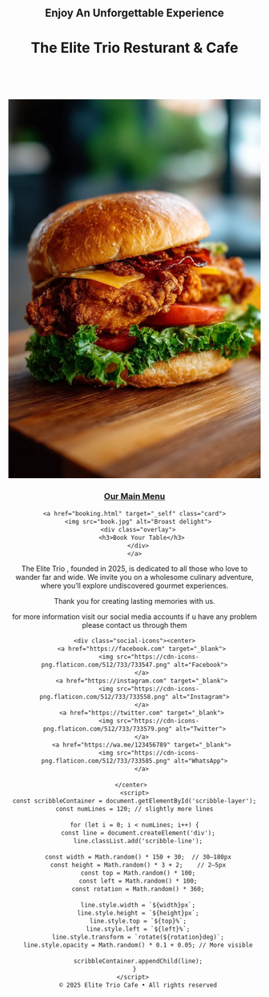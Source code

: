 <html lang="en">
<head>
  <meta charset="UTF-8">
  <title>The Elite Trio Resturant & Cafe</title>
<style>
  header a[href*="github.com"] {
  display: none !important;
}
#forkme_banner {
  display: none !important;
}

* {
  margin: 0;
  padding: 0;
  box-sizing: border-box;
  font-family: 'Segoe UI', sans-serif;
}

body {
  background-color: #0d0d0d;
  color: #fff;
  line-height: 1.6;
  text-align: center;
}

/* Header (Hero Section) */
header {
  padding: 40px 20px;
  background: url('https://images.unsplash.com/photo-1606788075761-5bdf23c1d730?auto=format&fit=crop&w=1350&q=80') 
    no-repeat center center/cover;
  height: 90vh;
  display: flex;
  flex-direction: column;
  justify-content: center;
  align-items: center;
}

header h1 {
  font-size: 3rem;
  letter-spacing: 3px;
  margin: 15px 0;
  font-style: italic;
}

header h2 {
  font-size: 1rem;
  letter-spacing: 2px;
  font-weight: normal;
  font-style: italic;
}

.buttons {
  margin-top: 20px;
}

/* Buttons */
.btn {
  border: 1px solid white;
  padding: 12px 24px;
  margin: 10px;
  background: transparent;
  color: white;
  cursor: pointer;
  transition: all 0.3s ease;
  text-decoration: none;
  font-weight: bold;
  font-style: italic;
}

.btn:hover {
  background: white;
  color: black;
}

    .scribble-layer {
      position: fixed;
      top: 0;
      left: 0;
      width: 100%;
      height: 100%;
      z-index: 0;
      pointer-events: none;
    }

     .scribble-line {
      position: absolute;
      background-color: white;
      border-radius: 10px;
      box-shadow: 0 0 6px 2px white;
      opacity: 0.1; /* More visible */
    }



.cards-container {
  
  display: flex;
  gap: 30px;
  flex-wrap: wrap;
  justify-content: center;
}

.card {
  position: relative;
  width: 300px;
  height: 500px;
  border-radius: 20px;
  overflow: hidden;
  cursor: pointer;
  box-shadow: 0 10px 25px rgba(0,0,0,0.5);
  transition: transform 0.4s ease, box-shadow 0.4s ease;
  text-decoration: none;
}

.card img {
  width: 100%;
  height: 100%;
  object-fit: cover;
  transition: transform 0.4s ease;
}

.card:hover {
  transform: scale(1.05);
  box-shadow: 0 15px 35px rgba(0,0,0,0.7);
}

.card:hover img {
  transform: scale(1.1);
}

.card .overlay {
  position: absolute;
  bottom: 0;
  left: 0;
  width: 100%;
  height: 40%;
  background: linear-gradient(to top, rgba(0,0,0,0.8), transparent);
  display: flex;
  justify-content: center;
  align-items: flex-end;
  padding: 20px;
}

.card .overlay h3 {
  margin: 0;
  font-size: 20px;
  font-weight: 600;
  color: #fff;
}



.section{
  margin-top: 75px;
}
.MENU{
  margin-top: 70px;
  margin: auto;
}

.social-icons {
    margin-top: 40px;
    display: flex;
    justify-content: flex-start;
    gap: 15px;
    padding-left: 20px;
}

.social-icons a {
    display: inline-block;
    width: 25px;
    height: 25px;
    transition: transform 0.3s ease, filter 0.3s ease;
}


.social-icons img {
    width: 100%;
    height: 100%;
    object-fit: cover;
    transition: filter 0.3s ease;
}


.social-icons a:hover img {
    transform: scale(1.15);
}
</style>
</head>
<body>

   <div class="scribble-layer" id="scribble-layer"> 
   </div>

  <header>
    <h2>Enjoy An Unforgettable Experience</h2>
    <h1>The Elite Trio Resturant & Cafe</h1>
<br><br><br><br>
    <div class="cards-container">
    <a href="menu.html" target="_self" class="card">
      <img src="menu.jpg" alt="Broast delight">
      <div class="overlay">
        <h3>Our Main Menu</h3>
      </div>
    </a>

    <a href="booking.html" target="_self" class="card">
      <img src="book.jpg" alt="Broast delight">
      <div class="overlay">
        <h3>Book Your Table</h3>
      </div>
    </a>

    
<section class="section">
    <p>
      The Elite Trio , founded in 2025, is dedicated to all those who love to wander far and wide. 
      We invite you on a wholesome culinary adventure, where you’ll explore undiscovered gourmet experiences.
    </p>
    <p>
      Thank you for creating lasting memories with us.
    </p>
    <p>
       for more information visit our social media accounts if u have any problem please contact us
        through them
    </p>

</section>
     
   <!-- Social Media Icons -->
    <div class="social-icons"><center>
        <a href="https://facebook.com" target="_blank">
            <img src="https://cdn-icons-png.flaticon.com/512/733/733547.png" alt="Facebook">
        </a>
        <a href="https://instagram.com" target="_blank">
            <img src="https://cdn-icons-png.flaticon.com/512/733/733558.png" alt="Instagram">
        </a>
        <a href="https://twitter.com" target="_blank">
            <img src="https://cdn-icons-png.flaticon.com/512/733/733579.png" alt="Twitter">
        </a>
        <a href="https://wa.me/123456789" target="_blank">
            <img src="https://cdn-icons-png.flaticon.com/512/733/733585.png" alt="WhatsApp">
        </a>
        
    </center>  
    <script>
    const scribbleContainer = document.getElementById('scribble-layer');
    const numLines = 120; // slightly more lines

    for (let i = 0; i < numLines; i++) {
      const line = document.createElement('div');
      line.classList.add('scribble-line');

      const width = Math.random() * 150 + 30;  // 30–180px
      const height = Math.random() * 3 + 2;    // 2–5px
      const top = Math.random() * 100;
      const left = Math.random() * 100;
      const rotation = Math.random() * 360;

      line.style.width = `${width}px`;
      line.style.height = `${height}px`;
      line.style.top = `${top}%`;
      line.style.left = `${left}%`;
      line.style.transform = `rotate(${rotation}deg)`;
      line.style.opacity = Math.random() * 0.1 + 0.05; // More visible

      scribbleContainer.appendChild(line);
    }
    </script> 
      © 2025 Elite Trio Cafe • All rights reserved
  </div>
